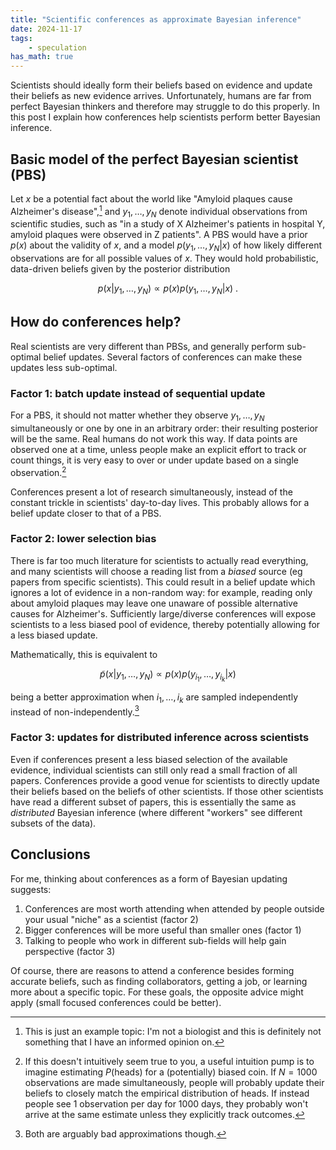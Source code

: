 ```yaml
---
title: "Scientific conferences as approximate Bayesian inference"
date: 2024-11-17
tags:
    - speculation
has_math: true
---
```


Scientists should ideally form their beliefs based on evidence and update their
beliefs as new evidence arrives. Unfortunately, humans are far from perfect
Bayesian thinkers and therefore may struggle to do this properly. In this post
I explain how conferences help scientists perform better Bayesian inference.

<!-- TEASER_END -->

## Basic model of the perfect Bayesian scientist (PBS)

Let $x$ be a potential fact about the world like "Amyloid plaques cause
Alzheimer's disease",[^1] and $y_1,\ldots,y_N$ denote individual observations
from scientific studies, such as "in a study of X Alzheimer's patients in
hospital Y, amyloid plaques were observed in Z patients". A PBS would have a
prior $p(x)$ about the validity of $x$, and a model $p(y_1,\ldots,y_N|x)$ of
how likely different observations are for all possible values of $x$. They
would hold probabilistic, data-driven beliefs given by the posterior
distribution

$$p(x|y_1,\ldots,y_N) \propto p(x) p(y_1,\ldots,y_N|x)\ .$$

[^1]: This is just an example topic: I'm not a biologist and this is definitely not something that I have an informed opinion on.

## How do conferences help?

Real scientists are very different than PBSs, and generally perform sub-optimal
belief updates. Several factors of conferences can make these updates less
sub-optimal.

### Factor 1: batch update instead of sequential update

For a PBS, it should not matter whether they observe $y_1,\ldots,y_N$
simultaneously or one by one in an arbitrary order: their resulting posterior
will be the same. Real humans do not work this way. If data points are observed
one at a time, unless people make an explicit effort to track or count things,
it is very easy to over or under update based on a single observation.[^2]

[^2]: If this doesn't intuitively seem true to you, a useful intuition pump is to imagine estimating $P(\mathrm{heads})$ for a (potentially) biased coin. If $N=1000$ observations are made simultaneously, people will probably update their beliefs to closely match the empirical distribution of heads. If instead people see 1 observation per day for 1000 days, they probably won't arrive at the same estimate unless they explicitly track outcomes.

Conferences present a lot of research simultaneously, instead of the constant
trickle in scientists' day-to-day lives. This probably allows for a belief
update closer to that of a PBS.

### Factor 2: lower selection bias

There is far too much literature for scientists to actually read everything,
and many scientists will choose a reading list from a _biased_ source (eg
papers from specific scientists). This could result in a belief update which
ignores a lot of evidence in a non-random way: for example, reading only about
amyloid plaques may leave one unaware of possible alternative causes for
Alzheimer's. Sufficiently large/diverse conferences will expose scientists to a
less biased pool of evidence, thereby potentially allowing for a less biased
update.

Mathematically, this is equivalent to

$$\tilde p(x|y_1,\ldots,y_N)\propto p(x) p(y_{i_1},\ldots,y_{i_k}|x)$$

being a better approximation when $i_1,\ldots,i_k$ are sampled independently
instead of non-independently.[^3]

[^3]: Both are arguably bad approximations though.

### Factor 3: updates for distributed inference across scientists

Even if conferences present a less biased selection of the available evidence,
individual scientists can still only read a small fraction of all papers.
Conferences provide a good venue for scientists to directly update their
beliefs based on the beliefs of other scientists. If those other scientists
have read a different subset of papers, this is essentially the same as
_distributed_ Bayesian inference (where different "workers" see different
subsets of the data).

## Conclusions

For me, thinking about conferences as a form of Bayesian updating suggests:

1. Conferences are most worth attending when attended by people outside your
   usual "niche" as a scientist (factor 2)
2. Bigger conferences will be more useful than smaller ones (factor 1)
3. Talking to people who work in different sub-fields will help gain
   perspective (factor 3)

Of course, there are reasons to attend a conference besides forming accurate
beliefs, such as finding collaborators, getting a job, or learning more about a
specific topic. For these goals, the opposite advice might apply (small focused
conferences could be better).

